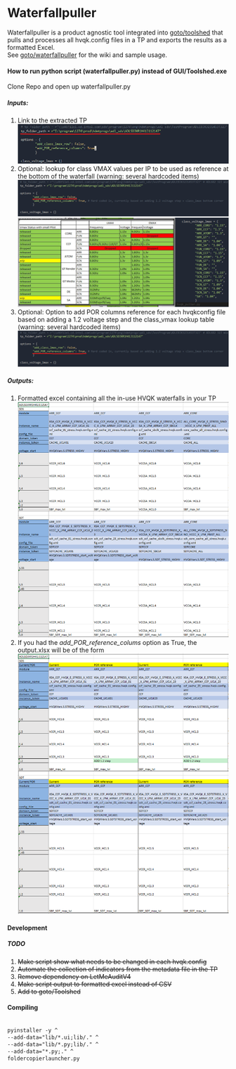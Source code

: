 # Waterfallpuller

Waterfallpuller is a product agnostic tool integrated into [goto/toolshed](http://goto.intel.com/toolshed) that pulls and processes all hvqk.config files in a TP and exports the results as a formatted Excel.  
See [goto/waterfallpuller](http://goto.intel.com/waterfallpuller) for the wiki and sample usage.


#### How to run python script (waterfallpuller.py) instead of GUI/Toolshed.exe

Clone Repo and open up waterfallpuller.py

##### Inputs:
1. Link to the extracted TP
![Extracted TP example](README_screenshots/tp_folder_path.png)
4. Optional: lookup for class VMAX values per IP to be used as reference at the bottom of the waterfall (warning: several hardcoded items)  
![Option for class_vmax reference columns](README_screenshots/option_add_class_lmax_row2.png)
![Class_vmax lookup example](README_screenshots/Class_vmax.png)
5. Optional: Option to add POR columns reference for each hvqkconfig file based on adding a 1.2 voltage step and the class_vmax lookup table (warning: several hardcoded items)  
![Option for adding POR reference column for each hvqk.config file](README_screenshots/option_add_POR_reference_columns2.png)


##### Outputs:
1. Formatted excel containing all the in-use HVQK waterfalls in your TP
![Excel_output](README_screenshots/excel_output.png)
2. If you had the *add_POR_reference_colums* option as True, the output.xlsx will be of the form
![Excel_output_with_POR_reference_columns](README_screenshots/excel_with_por_ref_cols.png)


#### Development

##### TODO
1. ~~Make script show what needs to be changed in each hvqk.config~~
2. ~~Automate the collection of indicators from the metadata file in the TP~~
3. ~~Remove dependency on LetMeAuditV4~~
4. ~~Make script output to formatted excel instead of CSV~~
5. ~~Add to goto/Toolshed~~


#### Compiling

```

pyinstaller -y ^
--add-data="lib/*.ui;lib/." ^
--add-data="lib/*.py;lib/." ^
--add-data="*.py;." ^
foldercopierlauncher.py

```
